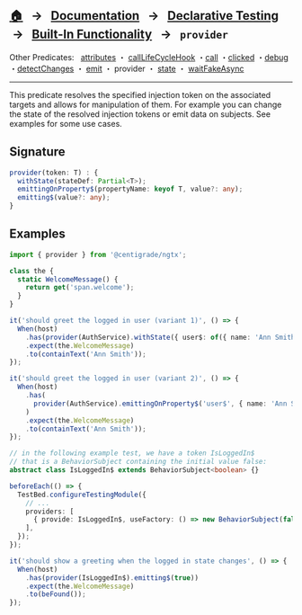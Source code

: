 ## [🏠][home] &nbsp; → &nbsp; **[Documentation][docs]** &nbsp; → &nbsp; [Declarative Testing][declarative] &nbsp;→ &nbsp; [Built-In Functionality][index] &nbsp; → &nbsp; `provider`

[home]: ../README.md
[index]: ../built-in.md
[docs]: ../../DOCUMENTATION.md
[declarative]: ../index.md
[attributes]: ./attributes.md
[calllifecyclehook]: ./call-life-cycle-hook.md
[call]: ./call.md
[clicked]: ./clicked.md
[debug]: ./debug.md
[detectchanges]: ./detect-changes.md
[emit]: ./emit.md
[provider]: ./provider.md
[state]: ./state.md
[waitfakeasync]: ./wait-fake-async.md

Other Predicates: &nbsp; [attributes] ・ [callLifeCycleHook] ・[call] ・[clicked] ・[debug] ・[detectChanges] ・ [emit] ・ provider ・ [state] ・ [waitFakeAsync]

---

This predicate resolves the specified injection token on the associated targets and allows for manipulation of them. For example you can change the state of the resolved injection tokens or emit data on subjects. See examples for some use cases.

## Signature

```ts
provider(token: T) : {
  withState(stateDef: Partial<T>);
  emittingOnProperty$(propertyName: keyof T, value?: any);
  emitting$(value?: any);
}
```

## Examples

```ts
import { provider } from '@centigrade/ngtx';

class the {
  static WelcomeMessage() {
    return get('span.welcome');
  }
}

it('should greet the logged in user (variant 1)', () => {
  When(host)
    .has(provider(AuthService).withState({ user$: of({ name: 'Ann Smith' }) }))
    .expect(the.WelcomeMessage)
    .to(containText('Ann Smith'));
});

it('should greet the logged in user (variant 2)', () => {
  When(host)
    .has(
      provider(AuthService).emittingOnProperty$('user$', { name: 'Ann Smith' }),
    )
    .expect(the.WelcomeMessage)
    .to(containText('Ann Smith'));
});

// in the following example test, we have a token IsLoggedIn$
// that is a BehaviorSubject containing the initial value false:
abstract class IsLoggedIn$ extends BehaviorSubject<boolean> {}

beforeEach(() => {
  TestBed.configureTestingModule({
    // ...
    providers: [
      { provide: IsLoggedIn$, useFactory: () => new BehaviorSubject(false) },
    ],
  });
});

it('should show a greeting when the logged in state changes', () => {
  When(host)
    .has(provider(IsLoggedIn$).emitting$(true))
    .expect(the.WelcomeMessage)
    .to(beFound());
});
```
